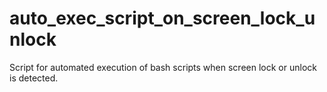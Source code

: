 # auto_exec_script_on_screen_lock_unlock
Script for automated execution of bash scripts when screen lock or unlock is detected.
